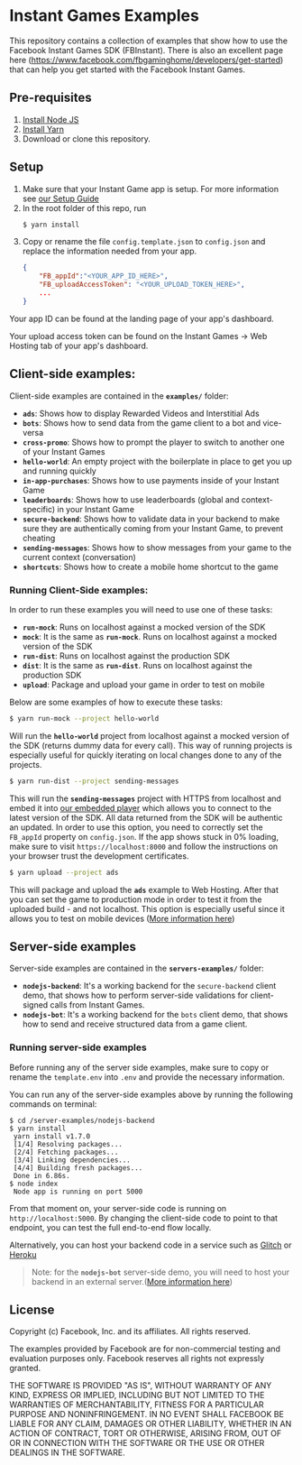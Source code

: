 # Instant Games Examples

This repository contains a collection of examples that show how to use the Facebook Instant Games SDK (FBInstant).
There is also an excellent page here (https://www.facebook.com/fbgaminghome/developers/get-started) that can help you get started with the Facebook Instant Games.

## Pre-requisites

1. [Install Node JS](https://nodejs.org/en/download/)
1. [Install Yarn](https://yarnpkg.com/en/docs/install)
1. Download or clone this repository.

## Setup
1. Make sure that your Instant Game app is setup. For more information see [our Setup Guide](https://developers.facebook.com/docs/messenger-platform/getting-started/app-setup)
1. In the root folder of this repo, run
	```bash
	$ yarn install
	```
1. Copy or rename the file `config.template.json` to `config.json` and replace the information needed from your app.
	```json
	{
		"FB_appId":"<YOUR_APP_ID_HERE>",
		"FB_uploadAccessToken": "<YOUR_UPLOAD_TOKEN_HERE>",
		...
	}
	```
Your app ID can be found at the landing page of your app's dashboard.

Your upload access token can be found on the Instant Games -> Web Hosting tab of your app's dashboard.

## Client-side examples:
Client-side examples are contained in the **`examples/`** folder:
* **`ads`**: Shows how to display Rewarded Videos and Interstitial Ads
* **`bots`**: Shows how to send data from the game client to a bot and vice-versa
* **`cross-promo`**: Shows how to prompt the player to switch to another one of your Instant Games
* **`hello-world`**: An empty project with the boilerplate in place to get you up and running quickly
* **`in-app-purchases`**: Shows how to use payments inside of your Instant Game
* **`leaderboards`**: Shows how to use leaderboards (global and context-specific) in your Instant Game
* **`secure-backend`**: Shows how to validate data in your backend to make sure they are authentically coming from your Instant Game, to prevent cheating
* **`sending-messages`**: Shows how to show messages from your game to the current context (conversation)
* **`shortcuts`**: Shows how to create a mobile home shortcut to the game

### Running Client-Side examples:

In order to run these examples you will need to use one of these tasks:
* **`run-mock`**: Runs on localhost against a mocked version of the SDK
* **`mock`**: It is the same as **`run-mock`**. Runs on localhost against a mocked version of the SDK
* **`run-dist`**: Runs on localhost against the production SDK
* **`dist`**: It is the same as **`run-dist`**. Runs on localhost against the production SDK
* **`upload`**: Package and upload your game in order to test on mobile

Below are some examples of how to execute these tasks:

```bash
$ yarn run-mock --project hello-world
```
Will run the **`hello-world`** project from localhost against a mocked version of the SDK (returns dummy data for every call). This way of running projects is especially useful for quickly iterating on local changes done to any of the projects.

```bash
$ yarn run-dist --project sending-messages
```
This will run the **`sending-messages`** project with HTTPS from localhost and embed it into [our embedded player](https://developers.facebook.com/docs/games/instant-games/test-publish-share) which allows you to connect to the latest version of the SDK. All data returned from the SDK will be authentic an updated. In order to use this option, you need to correctly set the `FB_appId` property on `config.json`.  If the app shows stuck in 0% loading, make sure to visit `https://localhost:8000` and follow the instructions on your browser trust the development certificates.

```bash
$ yarn upload --project ads
```
This will package and upload the **`ads`** example to Web Hosting. After that you can set the game to production mode in order to test it from the uploaded build - and not localhost. This option is especially useful since it allows you to test on mobile devices ([More information here](https://developers.facebook.com/docs/games/instant-games/test-publish-share))

## Server-side examples
Server-side examples are contained in the **`servers-examples/`** folder:
* **`nodejs-backend`**: It's a working backend for the `secure-backend` client demo, that shows how to perform server-side validations for client-signed calls from Instant Games.
* **`nodejs-bot`**: It's a working backend for the `bots` client demo, that shows how to send and receive structured data from a game client.

### Running server-side examples
Before running any of the server side examples, make sure to copy or rename the `template.env` into `.env` and provide the necessary information.


You can run any of the server-side examples above by running the following commands on terminal:
```
$ cd /server-examples/nodejs-backend
$ yarn install
 yarn install v1.7.0
 [1/4] Resolving packages...
 [2/4] Fetching packages...
 [3/4] Linking dependencies...
 [4/4] Building fresh packages...
 Done in 6.86s.
$ node index
 Node app is running on port 5000
```
From that moment on, your server-side code is running on `http://localhost:5000`. By changing the client-side code to point to that endpoint, you can test the full end-to-end flow locally.

Alternatively, you can host your backend code in a service such as [Glitch](https://glitch.com/) or [Heroku](https://www.heroku.com/)
> Note: for the **`nodejs-bot`** server-side demo, you will need to host your backend in an external server.([More information here](https://developers.facebook.com/docs/games/instant-games/getting-started/bot-setup))


## License

Copyright (c) Facebook, Inc. and its affiliates. All rights reserved.

The examples provided by Facebook are for non-commercial testing and evaluation
purposes only. Facebook reserves all rights not expressly granted.

THE SOFTWARE IS PROVIDED "AS IS", WITHOUT WARRANTY OF ANY KIND, EXPRESS OR
IMPLIED, INCLUDING BUT NOT LIMITED TO THE WARRANTIES OF MERCHANTABILITY,
FITNESS FOR A PARTICULAR PURPOSE AND NONINFRINGEMENT. IN NO EVENT SHALL
FACEBOOK BE LIABLE FOR ANY CLAIM, DAMAGES OR OTHER LIABILITY, WHETHER IN AN
ACTION OF CONTRACT, TORT OR OTHERWISE, ARISING FROM, OUT OF OR IN CONNECTION
WITH THE SOFTWARE OR THE USE OR OTHER DEALINGS IN THE SOFTWARE.
